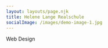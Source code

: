 ```yaml
---
layout: layouts/page.njk
title: Helene Lange Realschule
socialImage: /images/demo-image-1.jpg
---
```

Web Design
